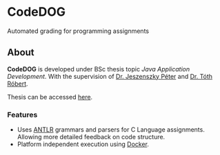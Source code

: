# CodeDOG

Automated grading for programming assignments

## About
<b>CodeDOG</b> is developed under BSc thesis topic *Java Application Development*.
With the supervision of <a href="https://inf.unideb.hu/dr-jeszenszky-peter">Dr. Jeszenszky Péter</a> and <a href="https://tudoster.idea.unideb.hu/hu/szerzok/2451">Dr. Tóth Róbert</a>.

Thesis can be accessed [here](https://github.com/CodeDOG-app/CodeDOG-paper).

### Features

- Uses <a href="https://www.antlr.org/">ANTLR</a> grammars and parsers for C Language assignments. Allowing more detailed feedback on code structure.
- Platform independent execution using <a href="https://www.docker.com/">Docker</a>.
